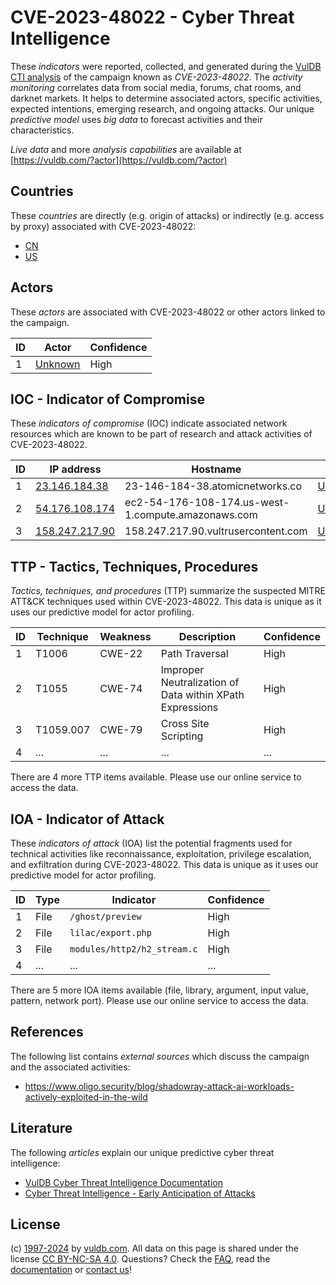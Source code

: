 # CVE-2023-48022 - Cyber Threat Intelligence

These _indicators_ were reported, collected, and generated during the [VulDB CTI analysis](https://vuldb.com/?kb.cti) of the campaign known as _CVE-2023-48022_. The _activity monitoring_ correlates data from social media, forums, chat rooms, and darknet markets. It helps to determine associated actors, specific activities, expected intentions, emerging research, and ongoing attacks. Our unique _predictive model_ uses _big data_ to forecast activities and their characteristics.

_Live data_ and more _analysis capabilities_ are available at [https://vuldb.com/?actor](https://vuldb.com/?actor)

## Countries

These _countries_ are directly (e.g. origin of attacks) or indirectly (e.g. access by proxy) associated with CVE-2023-48022:

* [CN](https://vuldb.com/?country.cn)
* [US](https://vuldb.com/?country.us)

## Actors

These _actors_ are associated with CVE-2023-48022 or other actors linked to the campaign.

ID | Actor | Confidence
-- | ----- | ----------
1 | [Unknown](https://vuldb.com/?actor.unknown) | High

## IOC - Indicator of Compromise

These _indicators of compromise_ (IOC) indicate associated network resources which are known to be part of research and attack activities of CVE-2023-48022.

ID | IP address | Hostname | Actor | Confidence
-- | ---------- | -------- | ----- | ----------
1 | [23.146.184.38](https://vuldb.com/?ip.23.146.184.38) | 23-146-184-38.atomicnetworks.co | [Unknown](https://vuldb.com/?actor.unknown) | High
2 | [54.176.108.174](https://vuldb.com/?ip.54.176.108.174) | ec2-54-176-108-174.us-west-1.compute.amazonaws.com | [Unknown](https://vuldb.com/?actor.unknown) | Medium
3 | [158.247.217.90](https://vuldb.com/?ip.158.247.217.90) | 158.247.217.90.vultrusercontent.com | [Unknown](https://vuldb.com/?actor.unknown) | Medium

## TTP - Tactics, Techniques, Procedures

_Tactics, techniques, and procedures_ (TTP) summarize the suspected MITRE ATT&CK techniques used within CVE-2023-48022. This data is unique as it uses our predictive model for actor profiling.

ID | Technique | Weakness | Description | Confidence
-- | --------- | -------- | ----------- | ----------
1 | T1006 | CWE-22 | Path Traversal | High
2 | T1055 | CWE-74 | Improper Neutralization of Data within XPath Expressions | High
3 | T1059.007 | CWE-79 | Cross Site Scripting | High
4 | ... | ... | ... | ...

There are 4 more TTP items available. Please use our online service to access the data.

## IOA - Indicator of Attack

These _indicators of attack_ (IOA) list the potential fragments used for technical activities like reconnaissance, exploitation, privilege escalation, and exfiltration during CVE-2023-48022. This data is unique as it uses our predictive model for actor profiling.

ID | Type | Indicator | Confidence
-- | ---- | --------- | ----------
1 | File | `/ghost/preview` | High
2 | File | `lilac/export.php` | High
3 | File | `modules/http2/h2_stream.c` | High
4 | ... | ... | ...

There are 5 more IOA items available (file, library, argument, input value, pattern, network port). Please use our online service to access the data.

## References

The following list contains _external sources_ which discuss the campaign and the associated activities:

* https://www.oligo.security/blog/shadowray-attack-ai-workloads-actively-exploited-in-the-wild

## Literature

The following _articles_ explain our unique predictive cyber threat intelligence:

* [VulDB Cyber Threat Intelligence Documentation](https://vuldb.com/?kb.cti)
* [Cyber Threat Intelligence - Early Anticipation of Attacks](https://www.scip.ch/en/?labs.20201022)

## License

(c) [1997-2024](https://vuldb.com/?kb.changelog) by [vuldb.com](https://vuldb.com/?kb.about). All data on this page is shared under the license [CC BY-NC-SA 4.0](https://creativecommons.org/licenses/by-nc-sa/4.0/). Questions? Check the [FAQ](https://vuldb.com/?kb.faq), read the [documentation](https://vuldb.com/?kb) or [contact us](https://vuldb.com/?contact)!
